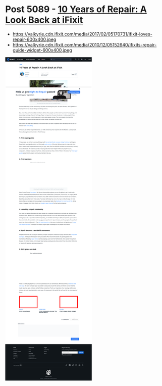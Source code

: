 # Post 5089 - [10 Years of Repair: A Look Back at iFixit](https://www.ifixit.com/News/5089/10-years-of-repair-a-look-back)

- https://valkyrie.cdn.ifixit.com/media/2017/02/05170731/ifixit-loves-repair-600x400.jpeg
- https://valkyrie.cdn.ifixit.com/media/2010/12/05152640/ifixits-repair-guide-widget-600x400.jpeg

![screencap](screenshots/616a1f04-9faa-4142-acd8-753d259f676f.png)
